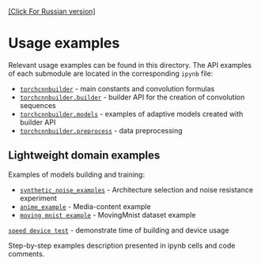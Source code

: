 [[Click For Russian version]](README_RU.md)

# Usage examples

Relevant usage examples can be found in this directory. The API examples of each submodule are located in the corresponding `ipynb` file:
- [`torchcnnbuilder`](usage_examples/main_examples.ipynb) - main constants and convolution formulas
- [`torchcnnbuilder.builder`](usage_examples/builder_examples.ipynb) - builder API for the creation of convolution sequences
- [`torchcnnbuilder.models`](usage_examples/model_examples.ipynb) - examples of adaptive models created with builder API 
- [`torchcnnbuilder.preprocess`](usage_examples/preprocess_examples.ipynb) - data preprocessing

## Lightweight domain examples

Examples of models building and training:
- [`synthetic_noise_examples`](synthetic_noise_examples) - Architecture selection and noise resistance experiment
- [`anime_example`](anime_example.ipynb) - Media-content example
- [`moving mnist example`](moving_mnist_example.ipynb) - MovingMnist dataset example


[`speed device test`](speed_device_test.py) - demonstrate time of building and device usage



Step-by-step examples description presented in ipynb cells and code comments.